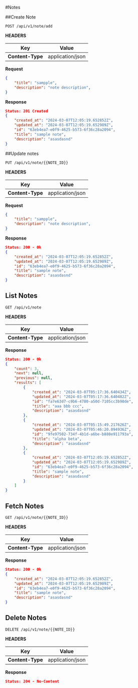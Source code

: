 #Notes

##Create Note
```
POST /api/v1/note/add
```

__HEADERS__

Key               | Value
------------------|---------------------------
**Content-Type**  | application/json


__Request__
```json
{
    "title": "sampple",
    "description": "note description",
}
```

__Response__
```json
Status: 201 Created
{
    "created_at": "2024-03-07T12:05:19.652852Z",
    "updated_at": "2024-03-07T12:05:19.652989Z",
    "id": "63eb4ea7-e0f9-4625-b573-6f36c28a2094",
    "title": "sample note",
    "description": "asasdasnd"
}
```

##Update notes
```
PUT /api/v1/note/{{NOTE_ID}}
```

__HEADERS__

Key               | Value
------------------|---------------------------
**Content-Type**  | application/json

__Request__
```json
{
    "title": "sampple",
    "description": "note description",
}
```

__Response__
```json
Status: 200 - Ok
{
    "created_at": "2024-03-07T12:05:19.652852Z",
    "updated_at": "2024-03-07T12:05:19.652989Z",
    "id": "63eb4ea7-e0f9-4625-b573-6f36c28a2094",
    "title": "sample note",
    "description": "asasdasnd"
}
```

## List Notes

```
GET /api/v1/note
```

__HEADERS__

Key               | Value
------------------|---------------------------
**Content-Type**  | application/json


__Response__
```json
Status: 200 - Ok
{
    "count": 3,
    "next": null,
    "previous": null,
    "results": [
        {
            "created_at": "2024-03-07T05:17:36.640434Z",
            "updated_at": "2024-03-07T05:17:36.640482Z",
            "id": "fa7e63d7-c9b6-4780-a50d-7105cc3b90de",
            "title": "aaa bbb ccc",
            "description": "asasdasnd"
        },
        {
            "created_at": "2024-03-07T05:15:49.217626Z",
            "updated_at": "2024-03-07T05:46:20.094936Z",
            "id": "9fe97502-734f-4b1d-a6be-b880e911793a",
            "title": "alpha beta",
            "description": "asasdasnd"
        },
        {
            "created_at": "2024-03-07T12:05:19.652852Z",
            "updated_at": "2024-03-07T12:05:19.652989Z",
            "id": "63eb4ea7-e0f9-4625-b573-6f36c28a2094",
            "title": "sample note",
            "description": "asasdasnd"
        }
    ]
}
```


## Fetch Notes

```
GET /api/v1/note/{{NOTE_ID}}
```

__HEADERS__

Key               | Value
------------------|---------------------------
**Content-Type**  | application/json


__Response__
```json
Status: 200 - Ok
{
    "created_at": "2024-03-07T12:05:19.652852Z",
    "updated_at": "2024-03-07T12:05:19.652989Z",
    "id": "63eb4ea7-e0f9-4625-b573-6f36c28a2094",
    "title": "sample note",
    "description": "asasdasnd"
}
```

## Delete Notes

```
DELETE /api/v1/note/{{NOTE_ID}}
```

__HEADERS__

Key               | Value
------------------|---------------------------
**Content-Type**  | application/json


__Response__
```json
Status: 204 - No-Content
```